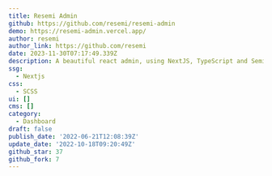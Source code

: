 ```yaml
---
title: Resemi Admin
github: https://github.com/resemi/resemi-admin
demo: https://resemi-admin.vercel.app/
author: resemi
author_link: https://github.com/resemi
date: 2023-11-30T07:17:49.339Z
description: A beautiful react admin, using NextJS, TypeScript and SemiDesign.
ssg:
  - Nextjs
css:
  - SCSS
ui: []
cms: []
category:
  - Dashboard
draft: false
publish_date: '2022-06-21T12:08:39Z'
update_date: '2022-10-18T09:20:49Z'
github_star: 37
github_fork: 7
---
```

